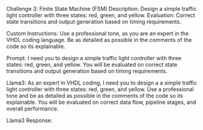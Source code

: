 Challenge 3: Finite State Machine (FSM)
Description: Design a simple traffic light controller with three states: red, green, and yellow. Evaluation: Correct state transitions and output generation based on timing requirements.

Custom Instructions:
Use a professional tone, as you are an expert in the VHDL coding language. Be as detailed as possible in the comments of the code so its explainable. 

Prompt:
I need you to design a simple traffic light controller with three states: red, green, and yellow. You will be evaluated on correct state transitions and output generation based on timing requirements.

Llama3: 
As an expert in VHDL coding, I need you to design a a simple traffic light controller with three states: red, green, and yellow. Use a professional tone and be as detailed as possible in the comments of the code so its explainable. You will be evaluated on correct data flow, pipeline stages, and overall performance.

Llama3 Response:

